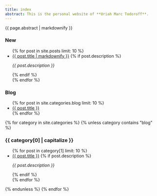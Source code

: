 ```yaml
---
title: index
abstract: This is the personal website of **Uriah Marc Todoroff**.
---
```


<article id="index">

<aside class="abstract">{{ page.abstract | markdownify }}</aside>

<section id="newest">
<h1>New</h1>
<ul>
{% for post in site.posts limit: 10 %}
<li><a href="{{ post.url }}" title="{{ post.title }}, posted on {{ post.date | date: "%b %-d, %Y" }}">{{ post.title | markdownify }}</a>
{% if post.description %}<p><em>{{ post.description }}</em></p>{% endif %}
</li>
{% endfor %}
</ul>
</section>

<section id="blog">
<h1>Blog</h1>
<ul>
{% for post in site.categories.blog limit: 10 %}
<li><a href="{{ post.url }}" title="{{ post.title}}, posted on {{ post.date | date: "%b %-d, %Y" }}">{{ post.title }}</a>
</li>
{% endfor %}
</ul>
</section>

{% for category in site.categories %}
{% unless category contains "blog" %}

<section id="{{ category[0] }}">
<h1>{{ category[0] | capitalize }}</h1>
<ul>
{% for post in category[1] limit: 10 %}
<li><a href="{{ post.url }}" title="{{ post.title}}, posted on {{ post.date | date: "%b %-d, %Y" }}">{{ post.title }}</a>
{% if post.description %}<p><em>{{ post.description }}</em></p>{% endif %}
</li>
{% endfor %}
</ul>
</section>
{% endunless %}
{% endfor %}
</article>
